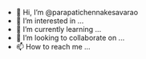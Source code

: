 - 👋 Hi, I’m @parapatichennakesavarao
- 👀 I’m interested in ...
- 🌱 I’m currently learning ...
- 💞️ I’m looking to collaborate on ...
- 📫 How to reach me ...

<!---
parapatichennakesavarao/parapatichennakesavarao is a ✨ special ✨ repository because its `README.md` (this file) appears on your GitHub profile.
You can click the Preview link to take a look at your changes.
--->
